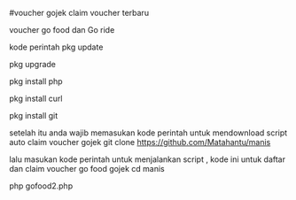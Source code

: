#voucher gojek claim voucher terbaru


voucher go food dan Go ride

kode perintah
pkg update

pkg upgrade

pkg install php

pkg install curl

pkg install git

setelah itu anda wajib memasukan kode perintah untuk mendownload script auto claim voucher gojek
git clone https://github.com/Matahantu/manis

lalu masukan kode perintah untuk menjalankan script , kode ini untuk daftar dan claim voucher go food gojek
cd manis

php gofood2.php

